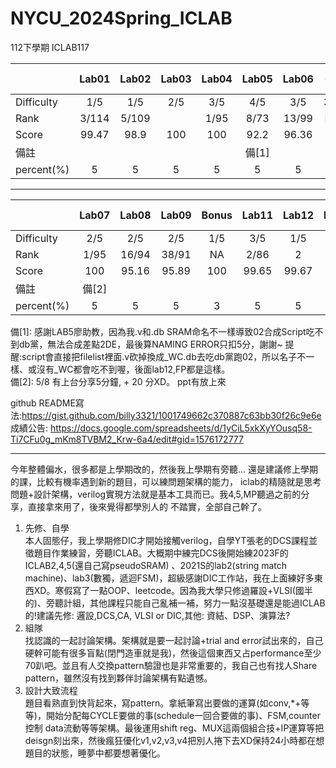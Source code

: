 # NYCU_2024Spring_ICLAB     
112下學期 ICLAB117

|      | Lab01  | Lab02 | Lab03 | Lab04 | Lab05 | Lab06 |OT |    MIDTERM PROJECT | MID EXAM |
| ------------|:------:|:-----:|:-----:|:-----:|:-----:|:-----:|:--------------:|:-----:|:-------:|
| Difficulty  |  1/5   |  1/5  |2/5|3/5|4/5|3/5|3/5|5/5|3/5||
| Rank        |  3/114 | 5/109   ||1/95|8/73|13/99|NA|2/87|5/94||
| Score       |  99.47 |   98.9 |100|100|92.2|96.36|50|99.66|94/100||
| 備註  | ||||備[1]||:(||||
| percent(%)|5|5|5|5|5|5|5|8|8|
-------------------------
|     | Lab07  | Lab08 | Lab09 | Bonus | Lab11 | Lab12 | LAB13|   FINAL PROJECT  | FINAL EXAM |
| ------------|:------:|:-----:|:-----:|:-----:|:-----:|:-----:|:--------------:|:-----:|:-------:|
| Difficulty  |2/5|2/5|2/5|1/5|3/5|1/5|1/5|5/5||||
| Rank        |1/95|16/94|38/91|NA|2/86|2|NA|||||
| Score       |100|95.16|95.89|100|99.65|99.67|100|||||
| 備註  |備[2]|||||||||||
| percent(%)|5|5|5|3|5|5|5|8|8|

備[1]:
感謝LAB5廖助教，因為我.v和.db SRAM命名不一樣導致02合成Script吃不到db黨，無法合成差點2DE，最後算NAMING ERROR只扣5分，謝謝~
提醒:script會直接把filelist裡面.v砍掉換成_WC.db去吃db黨跑02，所以名子不一樣、或沒有_WC都會吃不到喔，後面lab12,FP都是這樣。    
備[2]: 5/8 有上台分享5分鐘, + 20 分XD。 ppt有放上來

github README寫法:https://gist.github.com/billy3321/1001749662c370887c63bb30f26c9e6e    
成績公告: https://docs.google.com/spreadsheets/d/1yCiL5xkXyYOusq58-Ti7CFu0g_mKm8TVBM2_Krw-6a4/edit#gid=1576172777    


-------------------    
今年整體偏水，很多都是上學期改的，然後我上學期有旁聽... 還是建議修上學期的課，比較有機率遇到新的題目，可以練問題架構的能力，
iclab的精隨就是思考問題+設計架構，verilog實現方法就是基本工具而已。我4,5,MP聽過之前的分享，直接拿來用了，後來覺得都學別人的
不踏實，全部自己幹了。    

1. 先修、自學    
本人固態仔，我上學期修DIC才開始接觸verilog，自學YT張老的DCS課程並徵題目作業練習，旁聽ICLAB。大概期中練完DCS後開始練2023F的ICLAB2,4,5(還自己寫pseudoSRAM)
、2021S的lab2(string match machine)、lab3(數獨，遞迴FSM)，超級感謝DIC工作站，我在上面練好多東西XD。寒假寫了一點OOP、leetcode。因為我大學只修過羅設+VLSI(國半的)、旁聽計組，其他課程只能自己亂補一補，努力一點沒基礎還是能過ICLAB的!建議先修: 邏設,DCS,CA, VLSI or DIC,其他: 資結、DSP、演算法?        
2. 組隊    
找認識的一起討論架構。架構就是要一起討論+trial and error試出來的，自己硬幹可能有很多盲點(閉門造車就是我)，然後這個東西又占performance至少
70趴吧。並且有人交換pattern驗證也是非常重要的，我自己也有找人Share pattern，雖然沒有找到夥伴討論架構有點遺憾。    
3. 設計大致流程    
題目看熟直到快背起來，寫pattern。拿紙筆寫出要做的運算(如conv,*+等等)，開始分配每CYCLE要做的事(schedule一回合要做的事)、FSM,counter控制
data流動等等架構。最後運用shift reg、MUX這兩個組合技+IP運算等把deisgn刻出來，然後瘋狂優化v1,v2,v3,v4把別人捲下去XD保持24小時都在想題目的狀態，睡夢中都要想著優化。

